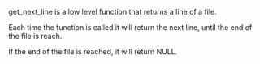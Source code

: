 get_next_line is a low level function that returns a line of a file. 

Each time the function is called it will return the next line, until the end of the file is reach.

If the end of the file is reached, it will return NULL. 
